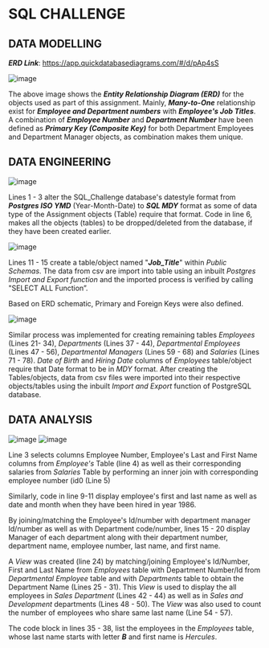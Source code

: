 # SQL CHALLENGE
## DATA MODELLING

***ERD Link***: https://app.quickdatabasediagrams.com/#/d/pAp4sS

![image](https://github.com/pkrachakonda/sql_challenge/assets/20739237/dde03b1d-a74c-477c-b878-9423e06e0a11)

The above image shows the ***Entity Relationship Diagram (ERD)*** for the objects used as part of this assignment. Mainly, ***Many-to-One*** relationship exist for ***Employee and Department numbers*** with ***Employee's Job Titles***. A combination of ***Employee Number*** and ***Department Number*** have been defined as ***Primary Key (Composite Key)*** for both Department Employees and Department Manager objects, as combination makes them unique.

## DATA ENGINEERING

![image](https://github.com/pkrachakonda/sql_challenge/assets/20739237/90b6bbac-a43b-4256-b616-2bee0ddcf813)

Lines 1 - 3 alter the SQL_Challenge database's datestyle format from ***Postgres ISO YMD*** (Year-Month-Date) to ***SQL MDY*** format as some of data type of the Assignment objects (Table) require that format. Code in line 6, makes all the objects (tables) to be dropped/deleted from the database, if they have been created earlier.

![image](https://github.com/pkrachakonda/sql_challenge/assets/20739237/f48692b1-2318-4e74-b6be-6ef7763ff9bf)

Lines 11 - 15 create a table/object named "***Job_Title***" within *Public Schemas*. The data from csv are import into table using an inbuilt *Postgres Import and Export function* and the imported process is verified by calling "SELECT ALL Function”.

Based on ERD schematic, Primary and Foreign Keys were also defined.

![image](https://github.com/pkrachakonda/sql_challenge/assets/20739237/e8825c83-d522-4c32-a57b-52e79201eef0)

Similar process was implemented for creating remaining tables *Employees* (Lines 21- 34), *Departments* (Lines 37 - 44), *Departmental Employees* (Lines 47 - 56), *Departmental Managers* (Lines 59 - 68) and *Salaries* (Lines 71 - 78). *Date of Birth* and *Hiring Date* columns of *Employees* table/object require that Date format to be in *MDY* format. After creating the Tables/objects, data from csv files were imported into their respective objects/tables using the inbuilt *Import and Export* function of PostgreSQL database.

## DATA ANALYSIS

![image](https://github.com/pkrachakonda/sql_challenge/assets/20739237/908c0351-81c2-4645-9afa-4be3eeea8226)
![image](https://github.com/pkrachakonda/sql_challenge/assets/20739237/6f139863-5c8e-4e2f-8642-19eebfd5ca91)

Line 3 selects columns Employee Number, Employee's Last and First Name columns from *Employee's* Table (line 4) as well as their corresponding salaries from *Salaries* Table by performing an inner join with corresponding employee number (id0 (Line 5)

Similarly, code in line 9-11 display employee's first and last name as well as date and month when they have been hired in year 1986.

By joining/matching the Employee's Id/number with department manager Id/number as well as with Department code/number, lines 15 - 20 display Manager of each department along with their department number, department name, employee number, last name, and first name.

A *View* was created (line 24) by matching/joining Employee's Id/Number, First and Last Name from *Employees* table with Department Number/Id from *Departmental Employee* table and with *Departments* table to obtain the Department Name (Lines 25 - 31). This *View* is used to display the all employees in *Sales Department* (Lines 42 - 44) as well as in *Sales and Development* departments (Lines 48 - 50). The *View* was also used to count the number of employees who share same last name (Line 54 - 57).

The code block in lines 35 - 38, list the employees in the *Employees* table, whose last name starts with letter ***B*** and first name is *Hercules*.
